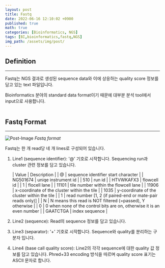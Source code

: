 ```yaml
---
layout: post
title: Fastq
date: 2022-06-16 12:10:02 +0900
published: true
math: true
categories: [Bioinformatics, NGS]
tags: [BI,bioinformatics,fastq,NGS]
img_path: /assets/img/post/
---
```


## Definition
***

 Fastq는 NGS 결과로 생성된 sequence data와 이에 상응하는 quality score 정보를 담고 있는 text 파일입니다.

 Bioinformatics 분야의 standard data format이기 때문에 대부분 분석 tool에서 input으로 사용합니다.
 <br><br>


## Fastq Format
***

 ![Post-Image](Fastq_format.png)
 _Fastq format_
 
 Fastq는 한 개 read당 네 개 lines로 구성되어 있습니다.

 1. Line1 (sequence identifier): '@' 기호로 시작합니다. Sequencing run과 cluster 관련 정보를 담고 있습니다.<br>

    | Value | Description |
    | @ | sequence identifier start character |
    | NG501674 | uniqe instrument id | 
    | 510 | run id |
    | HTVWKAFX3 | flowcell id |
    | 1 | flocell lane |
    | 11101 | tile number within the flowcell lane |
    | 11906 | x-coordinate of the cluster within the tile |
    | 1035 | y-coordinate of the cluster within the tile |
    | 1 | read number [1, 2 (if paired-end or mate-pair reads only)] |
    | N | N means this read is NOT filtered (=passed), Y otherwise |
    | 0 | 0 when none of the control bits are on, otherwise it is an even number |
    | GAATCTGA | index sequence |

 2. Line2 (sequence): Read의 sequence 정보를 담고 있습니다.

 3. Line3 (separator): '+' 기호로 시작합니다. Sequence와 quality를 분리하는 구분자 입니다.

 4. Line4 (base call quality score): Line2의 각각 sequence에 대한 quality 값 정보를 담고 있습니다. Phred+33 encoding 방식을 따르며 quality score 표기는 ASCII 문자로 합니다.


<br><br>


